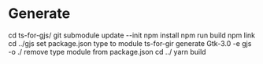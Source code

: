 # Generate 
 cd ts-for-gjs/
 git submodule update --init
 npm install
 npm run build
 npm link
 cd ../gjs 
 set package.json type to module
 ts-for-gir generate Gtk-3.0 -e gjs -o ./
 remove type module from package.json
 cd ../
 yarn build